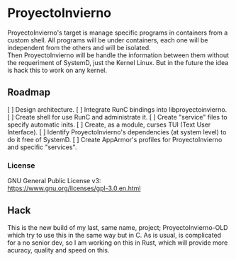 # ProyectoInvierno
ProyectoInvierno's target is manage specific programs in containers from a custom shell. All programs will be under containers, each one will be independent from the others and will be isolated. <br />
Then ProyectoInvierno will be handle the information between them without the requeriment of SystemD, just the Kernel Linux. But in the future the idea is hack this to work on any kernel.<br />

## Roadmap
[ ] Design architecture.
[ ] Integrate RunC bindings into libproyectoinvierno.
[ ] Create shell for use RunC and administrate it.
[ ] Create "service" files to specify automatic inits.
[ ] Create, as a module, curses TUI (Text User Interface).
[ ] Identify ProyectoInvierno's dependencies (at system level) to do it free of SystemD.
[ ] Create AppArmor's profiles for ProyectoInvierno and specific "services".

### License
GNU General Public License v3: <br />
https://www.gnu.org/licenses/gpl-3.0.en.html <br />

## Hack
This is the new build of my last, same name, project; ProyectoInvierno-OLD which try to use this in the same way but in C. As is usual, is complicated for a no senior dev, so I am working on this in Rust, which will provide more acuracy, quality and speed on this.
